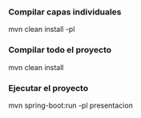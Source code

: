 ### Compilar capas individuales
mvn clean install -pl <capa>

### Compilar todo el proyecto
mvn clean install

### Ejecutar el proyecto
mvn spring-boot:run -pl presentacion
